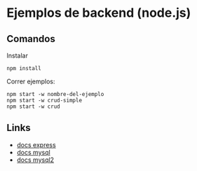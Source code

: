 
# Ejemplos de backend (node.js)

## Comandos

Instalar

```
npm install
```

Correr ejemplos:

```
npm start -w nombre-del-ejemplo
npm start -w crud-simple
npm start -w crud
```

## Links

- [docs express](https://expressjs.com/en/4x/api.html)
- [docs mysql](https://www.npmjs.com/package/mysql)
- [docs mysql2](https://www.npmjs.com/package/mysql2)
